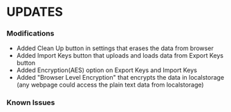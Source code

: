 UPDATES
====

### Modifications 
- Added Clean Up button in settings that erases the data from browser
- Added Import Keys button that uploads and loads data from Export Keys button
- Added Encryption(AES) option on Export Keys and Import Keys
- Added "Browser Level Encryption" that encrypts the data in localstorage (any webpage could access the plain text data from localstorage)

### Known Issues


